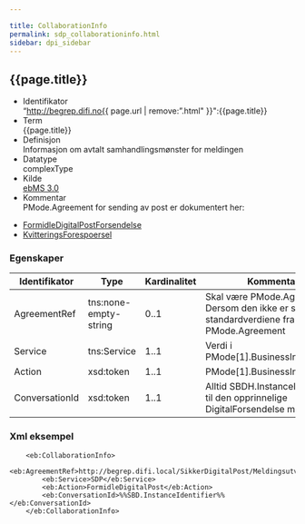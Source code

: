 ```yaml
---

title: CollaborationInfo  
permalink: sdp_collaborationinfo.html
sidebar: dpi_sidebar
---
```


## {{page.title}}

  - Identifikator  
    “http://begrep.difi.no{{ page.url | remove:”.html"
    }}":{{page.title}}
  - Term  
    {{page.title}}
  - Definisjon  
    Informasjon om avtalt samhandlingsmønster for meldingen
  - Datatype  
    complexType
  - Kilde  
    [ebMS 3.0](http://docs.oasis-open.org/ebxml-msg/ebms/v3.0/core/ebms-header-3_0-200704.xsd)
  - Kommentar  
    PMode.Agreement for sending av post er dokumentert her:

<!-- end list -->

  - [FormidleDigitalPostForsendelse](../../Meldingsutveksling/FormidleDigitalPostForsendelse)
  - [KvitteringsForespoersel](../../Meldingsutveksling/KvitteringsForespoersel)

### Egenskaper

| Identifikator | Type | Kardinalitet | Kommentar |
| --- | --- | --- | --- |
| AgreementRef | tns:none-empty-string | 0..1 | Skal være PMode.Agreement. Dersom den ikke er satt brukes standardverdiene fra PMode.Agreement |
| Service | tns:Service | 1..1 | Verdi i PMode\[1\].BusinessInfo.Service |
| Action | xsd:token | 1..1 | PMode\[1\].BusinessInfo.Action |
| ConversationId | xsd:token | 1..1 | Alltid SBDH.InstanceIdentifiser til den opprinnelige DigitalForsendelse meldingen |

### Xml eksempel

``` 
    <eb:CollaborationInfo>
        <eb:AgreementRef>http://begrep.difi.local/SikkerDigitalPost/Meldingsutveksling/FormidleDigitalPostForsendelse</eb:AgreementRef>
        <eb:Service>SDP</eb:Service>
        <eb:Action>FormidleDigitalPost</eb:Action>
        <eb:ConversationId>%%SBD.InstanceIdentifier%%</eb:ConversationId>
    </eb:CollaborationInfo>
```
